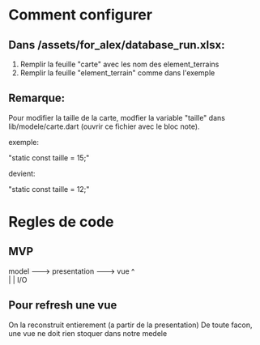 # Comment configurer

## Dans /assets/for_alex/database_run.xlsx:

1) Remplir la feuille "carte" avec les nom des element_terrains
2) Remplir la feuille "element_terrain" comme dans l'exemple

## Remarque:

Pour modifier la taille de la carte, modfier la variable "taille"
dans lib/modele/carte.dart  (ouvrir ce fichier avec le bloc note).

exemple:

"static const taille = 15;"

devient:

"static const taille = 12;"

# Regles de code

## MVP

model ---> presentation ---> vue
                ^          
                |
                |
               I/O

## Pour refresh une vue

On la reconstruit entierement (a partir de la presentation)
De toute facon, une vue ne doit rien stoquer dans notre medele